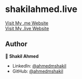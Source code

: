 # shakilahmed.live
<a href="https://shakilahmed.me/" target="_blank">Visit My .me Website</a><br>
<a href="https://shakilahmed.live/" target="_blank">Visit My .live Website</a>


## Author

👤 **Shakil Ahmed**

* LinkedIn: [@ahmedmshakil](https://www.linkedin.com/in/ahmedmshakil/)
* GitHub: [@ahmedmshakil](https://github.com/ahmedmshakil)

